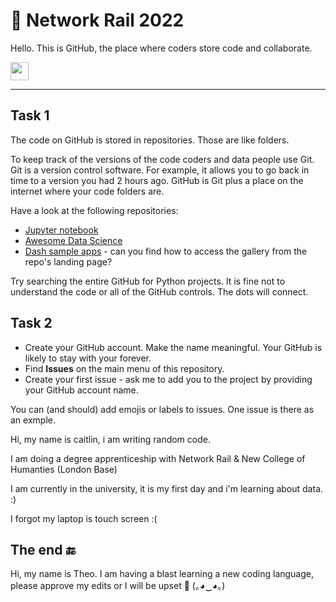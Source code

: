 # 🚂 Network Rail 2022

Hello. This is GitHub, the place where coders store code and collaborate.

<img src="https://github.com/TheDudeThatCode/TheDudeThatCode/blob/master/Assets/Hi.gif" width="29px">

---

## Task 1

The code on GitHub is stored in repositories. Those are like folders.

To keep track of the versions of the code coders and data people use Git. Git is a version control software. For example, it allows you to go back in time to a version you had 2 hours ago. GitHub is Git plus a place on the internet where your code folders are.

Have a look at the following repositories:

- [Jupyter notebook](https://github.com/jupyter/notebook)
- [Awesome Data Science](https://github.com/academic/awesome-datascience)
- [Dash sample apps](https://github.com/plotly/dash-sample-apps) - can you find how to access the gallery from the repo's landing page?

Try searching the entire GitHub for Python projects. It is fine not to understand the code or all of the GitHub controls. The dots will connect.

## Task 2

- Create your GitHub account. Make the name meaningful. Your GitHub is likely to stay with your forever.
- Find **Issues** on the main menu of this repository.
- Create your first issue - ask me to add you to the project by providing your GitHub account name. 

You can (and should) add emojis or labels to issues. One issue is there as an exmple.

Hi, my name is caitlin, i am writing random code. 

I am doing a degree apprenticeship with Network Rail & New College of Humanties (London Base)

I am currently in the university, it is my first day and i'm learning about data. :)

I forgot my laptop is touch screen :(

## The end 🔚

Hi, my name is Theo. I am having a blast learning a new coding language, please approve my edits or I will be upset 🙌 (｡◕‿◕｡)
